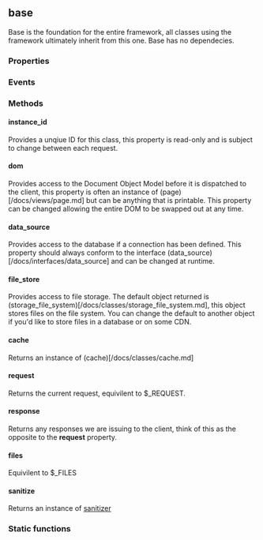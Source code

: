 ## base
Base is the foundation for the entire framework, all classes using the framework ultimately inherit from this one.  Base has no dependecies.

### Properties

### Events

### Methods
#### instance_id
Provides a unqiue ID for this class, this property is read-only and is subject to change between each request.

#### dom
Provides access to the Document Object Model before it is dispatched to the client, this property is often an instance of (page)[/docs/views/page.md] but can be anything that is printable.  This property can be changed allowing the entire DOM to be swapped out at any time.

#### data_source
Provides access to the database if a connection has been defined.  This property should always conform to the interface (data_source)[/docs/interfaces/data_source] and can be changed at runtime.

#### file_store
Provides access to file storage.  The default object returned is (storage_file_system)[/docs/classes/storage_file_system.md], this object stores files on the file system.  You can change the default to another object if you'd like to store files in a database or on some CDN.

#### cache
Returns an instance of (cache)[/docs/classes/cache.md]

#### request
Returns the current request, equivilent to $_REQUEST.

#### response
Returns any responses we are issuing to the client, think of this as the opposite to the **request** property.

#### files
Equivilent to $_FILES

#### sanitize
Returns an instance of [sanitizer](/docs/classes/sanitizer.md)



### Static functions
